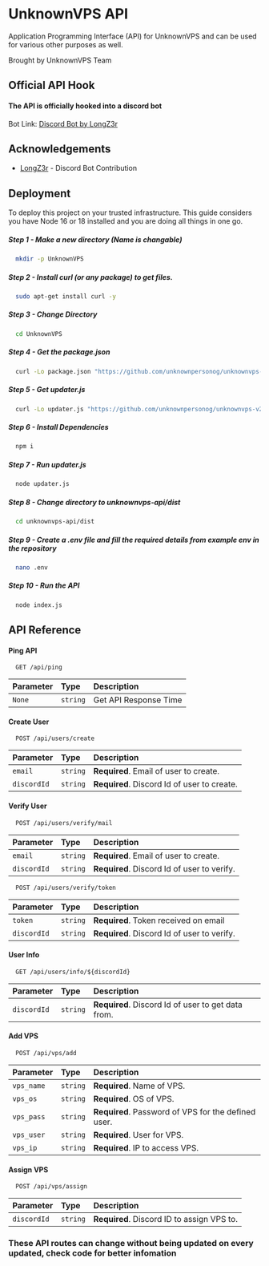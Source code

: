 
# UnknownVPS API

Application Programming Interface (API) for UnknownVPS and can be used for various other purposes as well. 

Brought by UnknownVPS Team



## Official API Hook
#### The API is officially hooked into a discord bot
Bot Link: [Discord Bot by LongZ3r](https://github.com/longz3r/unknownvps-discord-bot)


## Acknowledgements

 - [LongZ3r](https://github.com/LongZ3r) - Discord Bot Contribution



## Deployment

To deploy this project on your trusted infrastructure.
This guide considers you have Node 16 or 18 installed and you are doing all things in one go.

##### Step 1 - Make a new directory (Name is changable)
```bash
  mkdir -p UnknownVPS
```
##### Step 2 - Install curl (or any package) to get files.
```bash
  sudo apt-get install curl -y
```
##### Step 3 - Change Directory
```bash
  cd UnknownVPS
```
##### Step 4 - Get the package.json
```bash
  curl -Lo package.json "https://github.com/unknownpersonog/unknownvps-v2/raw/master/package.json"
```
##### Step 5 - Get updater.js
```bash
  curl -Lo updater.js "https://github.com/unknownpersonog/unknownvps-v2/raw/master/updater.js"
```
##### Step 6 - Install Dependencies
```bash
  npm i
```
##### Step 7 - Run updater.js
```bash
  node updater.js
```
##### Step 8 - Change directory to unknownvps-api/dist
```bash
  cd unknownvps-api/dist
```
##### Step 9 - Create a .env file and fill the required details from example env in the repository
```bash
  nano .env
```
##### Step 10 - Run the API
```bash
  node index.js
```
## API Reference

#### Ping API

```http
  GET /api/ping
```

| Parameter | Type     | Description                |
| :-------- | :------- | :------------------------- |
| `None` | `string` | Get API Response Time |

#### Create User

```http
  POST /api/users/create
```

| Parameter | Type     | Description                       |
| :-------- | :------- | :-------------------------------- |
| `email`      | `string` | **Required**. Email of user to create. |
| `discordId`      | `string` | **Required**. Discord Id of user to create. |

#### Verify User
```http
  POST /api/users/verify/mail
```

| Parameter | Type     | Description                       |
| :-------- | :------- | :-------------------------------- |
| `email`      | `string` | **Required**. Email of user to create. |
| `discordId`      | `string` | **Required**. Discord Id of user to verify. |

```http
  POST /api/users/verify/token
```

| Parameter | Type     | Description                       |
| :-------- | :------- | :-------------------------------- |
| `token`      | `string` | **Required**. Token received on email |
| `discordId`      | `string` | **Required**. Discord Id of user to verify. |

#### User Info

```http
  GET /api/users/info/${discordId}
```

| Parameter | Type     | Description                       |
| :-------- | :------- | :-------------------------------- |
| `discordId`      | `string` | **Required**. Discord Id of user to get data from. |

#### Add VPS

```http
  POST /api/vps/add
```

| Parameter | Type     | Description                       |
| :-------- | :------- | :-------------------------------- |
| `vps_name`      | `string` | **Required**. Name of VPS. |
| `vps_os`      | `string` | **Required**. OS of VPS. |
| `vps_pass`      | `string` | **Required**. Password of VPS for the defined user. |
| `vps_user`      | `string` | **Required**. User for VPS. |
| `vps_ip`      | `string` | **Required**. IP to access VPS. |

#### Assign VPS

```http
  POST /api/vps/assign
```

| Parameter | Type     | Description                       |
| :-------- | :------- | :-------------------------------- |
| `discordId`      | `string` | **Required**. Discord ID to assign VPS to. |

### These API routes can change without being updated on every updated, check code for better infomation
